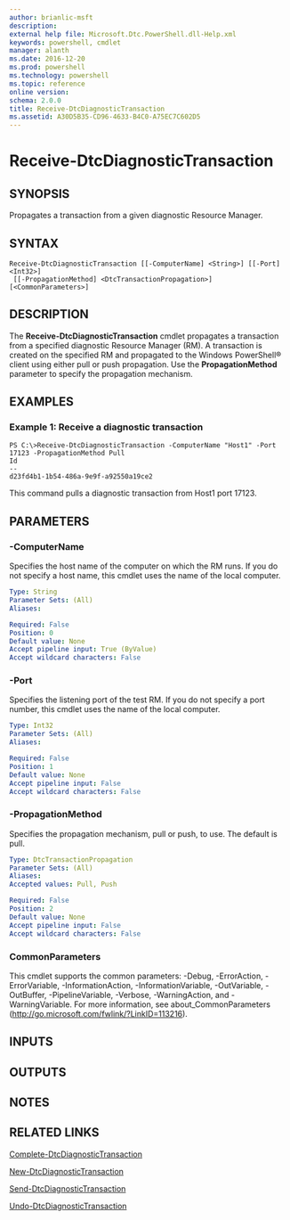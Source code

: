 ```yaml
---
author: brianlic-msft
description: 
external help file: Microsoft.Dtc.PowerShell.dll-Help.xml
keywords: powershell, cmdlet
manager: alanth
ms.date: 2016-12-20
ms.prod: powershell
ms.technology: powershell
ms.topic: reference
online version: 
schema: 2.0.0
title: Receive-DtcDiagnosticTransaction
ms.assetid: A30D5B35-CD96-4633-B4C0-A75EC7C602D5
---
```


# Receive-DtcDiagnosticTransaction

## SYNOPSIS
Propagates a transaction from a given diagnostic Resource Manager.

## SYNTAX

```
Receive-DtcDiagnosticTransaction [[-ComputerName] <String>] [[-Port] <Int32>]
 [[-PropagationMethod] <DtcTransactionPropagation>] [<CommonParameters>]
```

## DESCRIPTION
The **Receive-DtcDiagnosticTransaction** cmdlet propagates a transaction from a specified diagnostic Resource Manager (RM).
A transaction is created on the specified RM and propagated to the Windows PowerShell® client using either pull or push propagation.
Use the **PropagationMethod** parameter to specify the propagation mechanism.

## EXAMPLES

### Example 1: Receive a diagnostic transaction
```
PS C:\>Receive-DtcDiagnosticTransaction -ComputerName "Host1" -Port 17123 -PropagationMethod Pull
Id
--
d23fd4b1-1b54-486a-9e9f-a92550a19ce2
```

This command pulls a diagnostic transaction from Host1 port 17123.

## PARAMETERS

### -ComputerName
Specifies the host name of the computer on which the RM runs.
If you do not specify a host name, this cmdlet uses the name of the local computer.

```yaml
Type: String
Parameter Sets: (All)
Aliases: 

Required: False
Position: 0
Default value: None
Accept pipeline input: True (ByValue)
Accept wildcard characters: False
```

### -Port
Specifies the listening port of the test RM.
If you do not specify a port number, this cmdlet uses the name of the local computer.

```yaml
Type: Int32
Parameter Sets: (All)
Aliases: 

Required: False
Position: 1
Default value: None
Accept pipeline input: False
Accept wildcard characters: False
```

### -PropagationMethod
Specifies the propagation mechanism, pull or push, to use.
The default is pull.

```yaml
Type: DtcTransactionPropagation
Parameter Sets: (All)
Aliases: 
Accepted values: Pull, Push

Required: False
Position: 2
Default value: None
Accept pipeline input: False
Accept wildcard characters: False
```

### CommonParameters
This cmdlet supports the common parameters: -Debug, -ErrorAction, -ErrorVariable, -InformationAction, -InformationVariable, -OutVariable, -OutBuffer, -PipelineVariable, -Verbose, -WarningAction, and -WarningVariable. For more information, see about_CommonParameters (http://go.microsoft.com/fwlink/?LinkID=113216).

## INPUTS

## OUTPUTS

## NOTES

## RELATED LINKS

[Complete-DtcDiagnosticTransaction](./Complete-DtcDiagnosticTransaction.md)

[New-DtcDiagnosticTransaction](./New-DtcDiagnosticTransaction.md)

[Send-DtcDiagnosticTransaction](./Send-DtcDiagnosticTransaction.md)

[Undo-DtcDiagnosticTransaction](./Undo-DtcDiagnosticTransaction.md)


